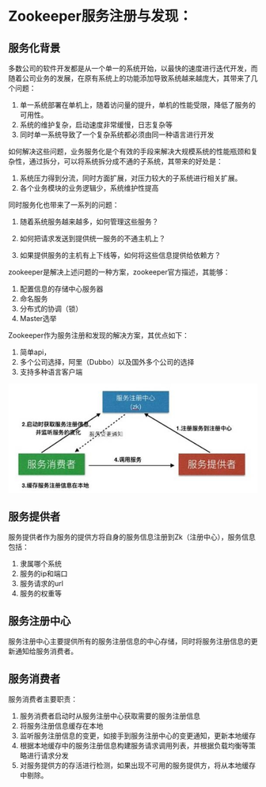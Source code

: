 # Zookeeper服务注册与发现：

## 服务化背景

多数公司的软件开发都是从一个单一的系统开始，以最快的速度进行迭代开发，而随着公司业务的发展，在原有系统上的功能添加导致系统越来越庞大，其带来了几个问题：

1. 单一系统部署在单机上，随着访问量的提升，单机的性能受限，降低了服务的可用性。
2. 系统的维护复杂，启动速度非常缓慢，日志复杂等
3. 同时单一系统导致了一个复杂系统都必须由同一种语言进行开发

如何解决这些问题，业务服务化是个有效的手段来解决大规模系统的性能瓶颈和复杂性，通过拆分，可以将系统拆分成不通的子系统，其带来的好处是：
1. 系统压力得到分流，同时方面扩展，对压力较大的子系统进行相关扩展。
2. 各个业务模块的业务逻辑少，系统维护性提高

同时服务化也带来了一系列的问题：
1. 随着系统服务越来越多，如何管理这些服务？

2. 如何把请求发送到提供统一服务的不通主机上？
3. 如果提供服务的主机有上下线等，如何将这些信息提供给依赖方？

zookeeper是解决上述问题的一种方案，zookeeper官方描述，其能够：

1. 配置信息的存储中心服务器
2. 命名服务
3. 分布式的协调（锁）
4. Master选举

Zookeeper作为服务注册和发现的解决方案，其优点如下：
1. 简单api，
2. 多个公司选择，阿里（Dubbo）以及国外多个公司的选择
3. 支持多种语言客户端

![](/assets/wKioL1dF09nw54OhAAA-GqTDZPI375.jpg-s_3885195311.jpg)

## 服务提供者

服务提供者作为服务的提供方将自身的服务信息注册到Zk（注册中心），服务信息包括：

1. 隶属哪个系统
2. 服务的ip和端口
3. 服务请求的url
4. 服务的权重等

## 服务注册中心

服务注册中心主要提供所有的服务注册信息的中心存储，同时将服务注册信息的更新通知给服务消费者。

## 服务消费者

服务消费者主要职责：

1. 服务消费者启动时从服务注册中心获取需要的服务注册信息
2. 将服务注册信息缓存在本地
3. 监听服务注册信息的变更，如接手到服务注册中心的变更通知，更新本地缓存
4. 根据本地缓存中的服务注册信息构建服务请求调用列表，并根据负载均衡等策略进行请求分发
5. 对服务提供方的存活进行检测，如果出现不可用的服务提供方，将从本地缓存中剔除。

